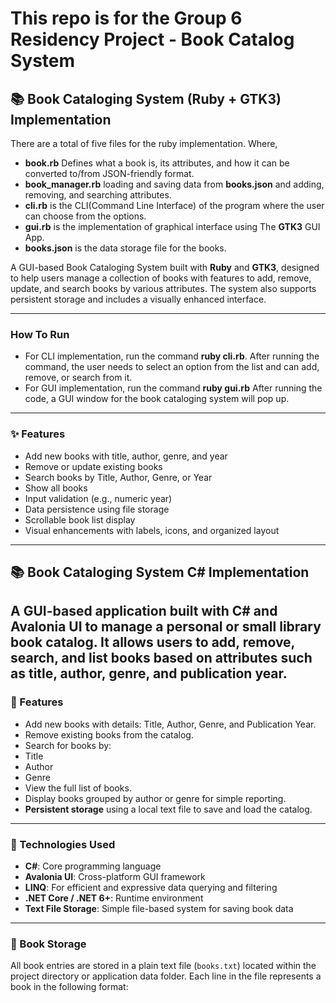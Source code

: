 # This repo is for the Group 6 Residency Project - Book Catalog System
## 📚 Book Cataloging System (Ruby + GTK3) Implementation

There are a total of five files for the ruby implementation. Where,
- **book.rb** Defines what a book is, its attributes, and how it can be converted to/from JSON-friendly format.
- **book_manager.rb** loading and saving data from **books.json** and adding, removing, and searching attributes.
- **cli.rb** is the CLI(Command Line Interface) of the program where the user can choose from the options.
- **gui.rb** is the implementation of graphical interface using The **GTK3** GUI App.
- **books.json** is the data storage file for the books.

A GUI-based Book Cataloging System built with **Ruby** and **GTK3**, designed to help users manage a collection of books with features to add, remove, update, and search books by various attributes. The system also supports persistent storage and includes a visually enhanced interface.

---
### How To Run
- For CLI implementation, run the command **ruby cli.rb**. After running the command, the user needs to select an option from the list and can add, remove, or search from it. 
- For GUI implementation, run the command **ruby gui.rb** After running the code, a GUI window for the book cataloging system will pop up.
---

### ✨ Features

- Add new books with title, author, genre, and year
- Remove or update existing books
- Search books by Title, Author, Genre, or Year
- Show all books
- Input validation (e.g., numeric year)
- Data persistence using file storage
- Scrollable book list display
- Visual enhancements with labels, icons, and organized layout

---

  

## 📚 Book Cataloging System C# Implementation
A GUI-based application built with **C# and Avalonia UI** to manage a personal or small library book catalog. It allows users to **add**, **remove**, **search**, and **list** books based on attributes such as **title**, **author**, **genre**, and **publication year**.
---
### 🚀 Features
- Add new books with details: Title, Author, Genre, and Publication Year.
- Remove existing books from the catalog.
- Search for books by:
 - Title
 - Author
 - Genre
- View the full list of books.
- Display books grouped by author or genre for simple reporting.
- **Persistent storage** using a local text file to save and load the catalog.
---
### 🧠 Technologies Used
- **C#**: Core programming language
- **Avalonia UI**: Cross-platform GUI framework
- **LINQ**: For efficient and expressive data querying and filtering
- **.NET Core / .NET 6+**: Runtime environment
- **Text File Storage**: Simple file-based system for saving book data
---
### 💾 Book Storage
All book entries are stored in a plain text file (`books.txt`) located within the project directory or application data folder. Each line in the file represents a book in the following format:
